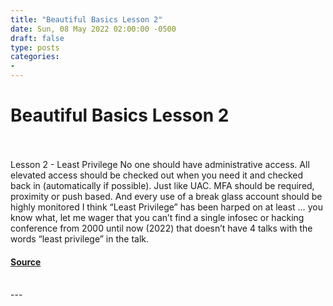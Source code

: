 ```yaml
---
title: "Beautiful Basics Lesson 2"
date: Sun, 08 May 2022 02:00:00 -0500
draft: false
type: posts
categories: 
- 
---
```

# Beautiful Basics Lesson 2

<br/>

<br/>
Lesson 2 - Least Privilege No one should have administrative access. All elevated access should be checked out when you need it and checked back in (automatically if possible). Just like UAC. MFA should be required, proximity or push based. And every use of a break glass account should be highly monitored I think “Least Privilege” has been harped on at least … you know what, let me wager that you can’t find a single infosec or hacking conference from 2000 until now (2022) that doesn’t have 4 talks with the words “least privilege” in the talk.

#### [Source](https://malicious.link/posts/2022/beautiful-basics-lesson-02/)

<br/>
---
